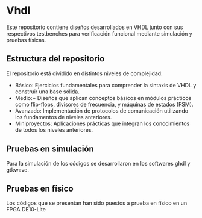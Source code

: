 # Vhdl
Este repositorio contiene diseños desarrollados en VHDL junto con sus respectivos testbenches para verificación funcional mediante simulación y pruebas físicas.

## Estructura del repositorio

El repositorio está dividido en distintos niveles de complejidad:

- Básico: Ejercicios fundamentales para comprender la sintaxis de VHDL y construir una base sólida.
- Medio:+ Diseños que aplican conceptos básicos en módulos prácticos como flip-flops, divisores de frecuencia, y máquinas de estados (FSM).
- Avanzado: Implementación de protocolos de comunicación utilizando los fundamentos de niveles anteriores.
- Miniproyectos: Aplicaciones prácticas que integran los conocimientos de todos los niveles anteriores.


## Pruebas en simulación
Para la simulación de los códigos se desarrollaron en los softwares ghdl y gtkwave.

## Pruebas en físico
Los códigos que se presentan han sido puestos a prueba en físico en un FPGA DE10-Lite

